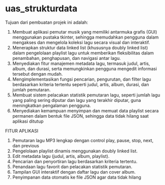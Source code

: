 # uas_strukturdata

Tujuan dari pembuatan projek ini adalah:
1)	Membuat aplikasi pemutar musik yang memiliki antarmuka grafis (GUI) menggunakan pustaka tkinter, sehingga memudahkan pengguna dalam mengakses dan mengelola koleksi lagu secara visual dan interaktif.
2)	Menerapkan struktur data linked list (khususnya doubly linked list) dalam pengelolaan playlist lagu untuk memberikan fleksibilitas dalam penambahan, penghapusan, dan navigasi antar lagu.
3)	Menyediakan fitur manajemen metadata lagu, termasuk judul, artis, album, dan durasi, serta memungkinkan pengguna mengedit informasi tersebut dengan mudah.
4)	Mengimplementasikan fungsi pencarian, pengurutan, dan filter lagu berdasarkan kriteria tertentu seperti judul, artis, album, durasi, dan jumlah pemutaran.
5)	Membuat sistem pelacakan statistik pemutaran lagu, seperti jumlah lagu yang paling sering diputar dan lagu yang terakhir diputar, guna meningkatkan pengalaman pengguna.
6)	Menyediakan kemampuan menyimpan dan memuat data playlist secara permanen dalam bentuk file JSON, sehingga data tidak hilang saat aplikasi ditutup

FITUR APLIKASI
1)	Pemutaran lagu MP3 lengkap dengan control play, pause, stop, next, dan previous
2)	Pengelolaan playlist dinamis menggunakan doubly linked list.
3)	Edit metadata lagu (judul, artis, album, playlist).
4)	Pencarian dan penyortiran lagu berdasarkan kriteria tertentu.
5)	Penandaan lagu favorit dan pelacakan statistik pemutaran.
6)	Tampilan GUI interaktif dengan daftar lagu dan cover album.
7)	Penyimpanan data otomatis ke file JSON agar data tidak hilang
